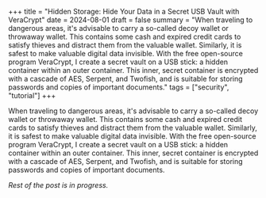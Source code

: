 +++
title = "Hidden Storage: Hide Your Data in a Secret USB Vault with VeraCrypt"
date = 2024-08-01
draft = false
summary = "When traveling to dangerous areas, it's advisable to carry a so-called decoy wallet or throwaway wallet. This contains some cash and expired credit cards to satisfy thieves and distract them from the valuable wallet. Similarly, it is safest to make valuable digital data invisible. With the free open-source program VeraCrypt, I create a secret vault on a USB stick: a hidden container within an outer container. This inner, secret container is encrypted with a cascade of AES, Serpent, and Twofish, and is suitable for storing passwords and copies of important documents."
tags = ["security", "tutorial"]
+++


When traveling to dangerous areas, it's advisable to carry a so-called decoy wallet or throwaway wallet. This contains some cash and expired credit cards to satisfy thieves and distract them from the valuable wallet. Similarly, it is safest to make valuable digital data invisible. With the free open-source program VeraCrypt, I create a secret vault on a USB stick: a hidden container within an outer container. This inner, secret container is encrypted with a cascade of AES, Serpent, and Twofish, and is suitable for storing passwords and copies of important documents.

*Rest of the post is in progress.*